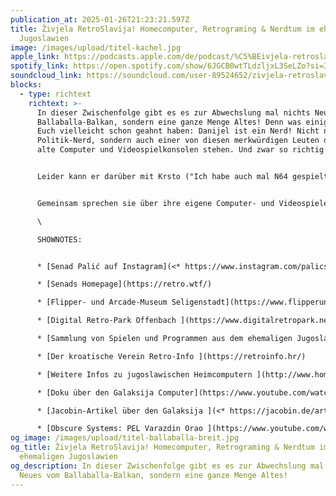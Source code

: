 ```yaml
---
publication_at: 2025-01-26T21:23:21.597Z
title: Živjela RetroSlavija! Homecomputer, Retrograming & Nerdtum im ehemaligen
  Jugoslawien
image: /images/upload/titel-kachel.jpg
apple_link: https://podcasts.apple.com/de/podcast/%C5%BEivjela-retroslavija-homecomputer-retrogaming-nerdtum/id1170436903?i=1000685530020
spotify_link: https://open.spotify.com/show/6JGCB0wtTLdzljxL3SeLZo?si=34a8bfb12a01451a
soundcloud_link: https://soundcloud.com/user-89524652/zivjela-retroslavija-homecomputer-retrograming-nerdtum-im-ehemaligen-jugoslawien
blocks:
  - type: richtext
    richtext: >-
      In dieser Zwischenfolge gibt es es zur Abwechslung mal nichts Neues vom
      Ballaballa-Balkan, sondern eine ganze Menge Altes! Denn was einige von
      Euch vielleicht schon geahnt haben: Danijel ist ein Nerd! Nicht nur ein
      Politik-Nerd, sondern auch einer von diesen merkwürdigen Leuten die auf
      alte Computer und Videospielkonsolen stehen. Und zwar so richtig alte.


      Leider kann er darüber mit Krsto ("Ich habe auch mal N64 gespielt") nicht so richtig fachsimpeln. Deshalb hat er sich für diese Folge einen kompetenteren Gesprächspartner gesucht: die Retro-Legende Senad Palić. 


      Gemeinsam sprechen sie über ihre eigene Computer- und Videospiele-Biografie als Gastarbeiter-Kinder, über die merkwürdige Erfahrung, dass manchmal die Verwandtschaft in Jugoslawien technisch besser ausgestattet war und natürlich über das absolute Nischen-Thema: Heimcomputer der 80er-Jahre aus JUGOSLAWISCHER PRODUKTION.\

      \

      SHOWNOTES:


      * [Senad Palić auf Instagram](<* https://www.instagram.com/palicsenad/>)

      * [Senads Homepage](https://retro.wtf/)

      * [Flipper- und Arcade-Museum Seligenstadt](https://www.flipperundarcade.de)

      * [Digital Retro-Park Offenbach ](https://www.digitalretropark.net/)

      * [Sammlung von Spielen und Programmen aus dem ehemaligen Jugoslawien (inaktiv) ](http://retrospec.sgn.net/users/tomcat/yu/index.php)

      * [Der kroatische Verein Retro-Info ](https://retroinfo.hr/)

      * [Weitere Infos zu jugoslawischen Heimcomputern ](http://www.homecomputer.de/pages/easteurope_yu.html)

      * [Doku über den Galaksija Computer](https://www.youtube.com/watch?v=RxzgW-WP13I)

      * [Jacobin-Artikel über den Galaksija ](<* https://jacobin.de/artikel/diy-computer-galaksija-voja-antonic-jugoslawien-open-source>)

      * [Obscure Systems: PEL Varazdin Orao ](https://www.youtube.com/watch?v=ZhaC9nGlJLA)
og_image: /images/upload/titel-ballaballa-breit.jpg
og_title: Živjela RetroSlavija! Homecomputer, Retrograming & Nerdtum im
  ehemaligen Jugoslawien
og_description: In dieser Zwischenfolge gibt es es zur Abwechslung mal nichts
  Neues vom Ballaballa-Balkan, sondern eine ganze Menge Altes!
---
```

